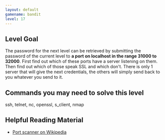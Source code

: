 ```yaml
---
layout: default
gamename: bandit
level: 17
---
```

Level Goal
----------
The password for the next level can be retrieved by submitting the
password of the current level to **a port on localhost in the range
31000 to 32000**. First find out which of these ports have a server
listening on them. Then find out which of those speak SSL and which
don't. There is only 1 server that will give the next credentials, the
others will simply send back to you whatever you send to it.

Commands you may need to solve this level
-----------------------------------------
ssh, telnet, nc, openssl, s\_client, nmap

Helpful Reading Material
------------------------
- [Port scanner on Wikipedia][]

[Port scanner on Wikipedia]: http://en.wikipedia.org/wiki/Port_scanner
